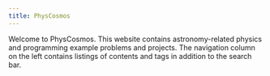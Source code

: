 ```yaml
---
title: PhysCosmos
---
```


Welcome to PhysCosmos.
This website contains astronomy-related physics and programming example problems and projects.
The navigation column on the left contains listings of contents and tags in addition to the search bar.
